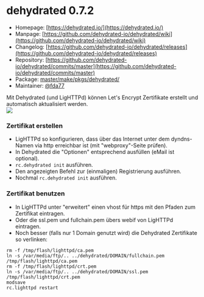 # dehydrated 0.7.2
 - Homepage: [https://dehydrated.io/](https://dehydrated.io/)
 - Manpage: [https://github.com/dehydrated-io/dehydrated/wiki](https://github.com/dehydrated-io/dehydrated/wiki)
 - Changelog: [https://github.com/dehydrated-io/dehydrated/releases](https://github.com/dehydrated-io/dehydrated/releases)
 - Repository: [https://github.com/dehydrated-io/dehydrated/commits/master](https://github.com/dehydrated-io/dehydrated/commits/master)
 - Package: [master/make/pkgs/dehydrated/](https://github.com/Freetz-NG/freetz-ng/tree/master/make/pkgs/dehydrated/)
 - Maintainer: [@fda77](https://github.com/fda77)

Mit Dehydrated (und LigHTTPd) können Let's Encrypt Zertifikate erstellt und automatisch aktualisiert werden.
<br>
<a href='../screenshots/000-PKG_letsencrypt.png'><img src='../screenshots/000-PKG_letsencrypt_md.png'></a>
<br>

### Zertifikat erstellen
 * LigHTTPd so konfigurieren, dass über das Internet unter dem dyndns-Namen via http erreichbar ist (mit "webproxy"-Seite prüfen).
 * In Dehydrated die "Optionen" entsprechend ausfüllen (eMail ist optional).
 * ```rc.dehydrated init``` ausführen.
 * Den angezeigten Befehl zur (einmaligen) Registrierung ausführen.
 * Nochmal ```rc.dehydrated init``` ausführen.

### Zertifikat benutzen
 * In LigHTTPd unter "erweitert" einen vhost für https mit den Pfaden zum Zertifikat eintragen.
 * Oder die ssl.pem und fullchain.pem übers webif von LigHTTPd eintragen.
 * Noch besser (falls nur 1 Domain genutzt wird) die Dehydrated Zertifikate so verlinken:
```
rm -f /tmp/flash/lighttpd/ca.pem
ln -s /var/media/ftp/.. ../dehydrated/DOMAIN/fullchain.pem /tmp/flash/lighttpd/ca.pem
rm -f /tmp/flash/lighttpd/crt.pem
ln -s /var/media/ftp/.. ../dehydrated/DOMAIN/ssl.pem  /tmp/flash/lighttpd/crt.pem
modsave
rc.lighttpd restart
```

